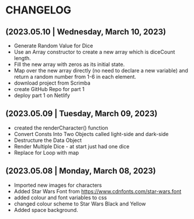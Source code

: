 # CHANGELOG

## (2023.05.10 | Wednesday, March 10, 2023)

- Generate Random Value for Dice
- Use an Array constructor to create a new array which is diceCount length.
- Fill the new array with zeros as its initial state.
- Map over the new array directly (no need to declare a new variable) and return a random number from 1-6 in each element.
- download project from Scrimba
- create GitHub Repo for part 1
- deploy part 1 on Netlify

## (2023.05.09 | Tuesday, March 09, 2023)

- created the renderCharacter() function
- Convert Consts Into Two Objects called light-side and dark-side
- Destructure the Data Object
- Render Multiple Dice - at start just had one dice
- Replace for Loop with map

## (2023.05.08 | Monday, March 08, 2023)

- Imported new images for characters
- Added Star Wars Font from https://www.cdnfonts.com/star-wars.font
- added colour and font variables to css
- changed colour scheme to Star Wars Black and Yellow
- Added space background.